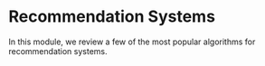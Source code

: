 # Recommendation Systems

In this module, we review a few of the most popular algorithms for recommendation systems.